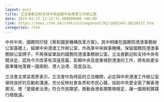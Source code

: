 ```yaml
---
layout: post
title: 立法會歡迎和支持中央組建中央港澳工作辦公室
date: 2023-03-17 11:22:31.000000000 +08:00
link: https://news.rthk.hk/rthk/ch/component/k2/1692345-20230317.htm
categories: rthk
---
```


中共中央、國務院印發《黨和國家機構改革方案》，其中明確在國務院港澳事務辦公室基礎上，組建中央港澳工作辦公室，作為黨中央辦事機構，保留國務院港澳事務辦公室牌子，不再保留單設的國務院港澳事務辦公室。立法會歡迎和支持中央有關決定，認為今次改革有深遠意義，彰顯中央高度重視對港澳的工作，將有助更全面準確地落實一國兩制、港人治港、高度自治。

立法會主席梁君彥表示，立法會作為特區的立法機關，必定與中央港澳工作辦公室保持良好的互動和溝通，充分反映社會各界和巿民心聲，協助中央更全面了解香港實況，使「愛國者治港」符合巿民期望，推動香港長期繁榮穩定，讓一國兩制實踐行穩致遠。
